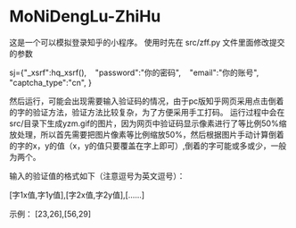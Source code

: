 # MoNiDengLu-ZhiHu

这是一个可以模拟登录知乎的小程序。
使用时先在 src/zff.py 文件里面修改提交的参数


sj={"_xsrf":hq_xsrf(),
    "password":"你的密码",
    "email":"你的账号",
    "captcha_type":"cn",
}


然后运行，可能会出现需要输入验证码的情况，由于pc版知乎网页采用点击倒着的字的验证方法，验证方法比较复杂，为了方便采用手工打码。
运行过程中会在src/目录下生成yzm.gif的图片，因为网页中验证码显示像素进行了等比例50%缩放处理，所以首先需要把图片像素等比例缩放50%，然后根据图片手动计算倒着的字的x，y的值（x，y的值只要覆盖在字上即可）,倒着的字可能或多或少，一般为两个。


输入的验证值的格式如下（注意逗号为英文逗号）：


[字1x值,字1y值],[字2x值,字2y值],[......]

示例：
[23,26],[56,29]
